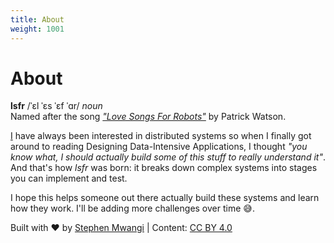 ```yaml
---
title: About
weight: 1001
---
```


# About

**lsfr** /ˈɛl ˈɛs ˈɛf ˈɑr/ *noun*\
Named after the song [_"Love Songs For Robots"_](https://www.youtube.com/watch?v=lCskw1901a0) by Patrick Watson.

[I](https://www.stephenmwangi.com/) have always been interested in distributed systems so when I finally got around to reading Designing Data-Intensive Applications, I thought _"you know what, I should actually build some of this stuff to really understand it"_. And that's how _lsfr_ was born: it breaks down complex systems into stages you can implement and test.

I hope this helps someone out there actually build these systems and learn how they work. I'll be adding more challenges over time 😅.

Built with ❤️ by [Stephen Mwangi](https://www.stephenmwangi.com/) | Content: [CC BY 4.0](https://github.com/st3v3nmw/lsfr.io/blob/main/LICENSE)
